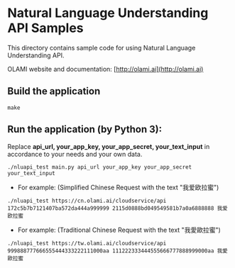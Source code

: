 # Natural Language Understanding API Samples

This directory contains sample code for using Natural Language Understanding API.

OLAMI website and documentation: [http://olami.ai](http://olami.ai)

## Build the application


```
make
```

## Run the application (by Python 3):

Replace **api_url, your_app_key, your_app_secret, your_text_input** in accordance to your needs and your own data.

```
./nluapi_test main.py api_url your_app_key your_app_secret your_text_input
```

- For example: (Simplified Chinese Request with the text "我爱欧拉蜜")

```
./nluapi_test https://cn.olami.ai/cloudservice/api 172c5b7b7121407ba572da444a999999 2115d0888bd049549581b7a0a6888888 我爱欧拉蜜
```

- For example: (Traditional Chinese Request with the text "我愛歐拉蜜")

```
./nluapi_test https://tw.olami.ai/cloudservice/api 999888777666555444333222111000aa 111222333444555666777888999000aa 我愛歐拉蜜
```
